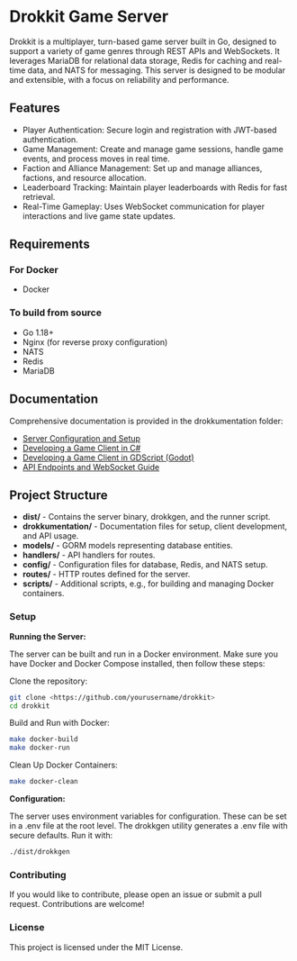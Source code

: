 # Drokkit Game Server

Drokkit is a multiplayer, turn-based game server built in Go, designed to support a variety of game genres through REST APIs and WebSockets. It leverages MariaDB for relational data storage, Redis for caching and real-time data, and NATS for messaging. This server is designed to be modular and extensible, with a focus on reliability and performance.

## Features

- Player Authentication: Secure login and registration with JWT-based authentication.
- Game Management: Create and manage game sessions, handle game events, and process moves in real time.
- Faction and Alliance Management: Set up and manage alliances, factions, and resource allocation.
- Leaderboard Tracking: Maintain player leaderboards with Redis for fast retrieval.
- Real-Time Gameplay: Uses WebSocket communication for player interactions and live game state updates.

## Requirements

### For Docker

- Docker

### To build from source

- Go 1.18+
- Nginx (for reverse proxy configuration)
- NATS
- Redis
- MariaDB

## Documentation

Comprehensive documentation is provided in the drokkumentation folder:

- [Server Configuration and Setup](drokkumentation/running.md)
- [Developing a Game Client in C#](drokkumentation/writingagameincsharp.md)
- [Developing a Game Client in GDScript (Godot)](drokkumentation/writingagameingdscript.md)
- [API Endpoints and WebSocket Guide](drokkumentation/apiendpoints.md)

## Project Structure

- **dist/** - Contains the server binary, drokkgen, and the runner script.
- **drokkumentation/** - Documentation files for setup, client development, and API usage.
- **models/** - GORM models representing database entities.
- **handlers/** - API handlers for routes.
- **config/** - Configuration files for database, Redis, and NATS setup.
- **routes/** - HTTP routes defined for the server.
- **scripts/** - Additional scripts, e.g., for building and managing Docker containers.

### Setup

**Running the Server:**

The server can be built and run in a Docker environment. Make sure you have Docker and Docker Compose installed, then follow these steps:

Clone the repository:

```bash
git clone <https://github.com/yourusername/drokkit>
cd drokkit
```

Build and Run with Docker:

```bash
make docker-build
make docker-run
```

Clean Up Docker Containers:

```bash
make docker-clean
```

**Configuration:**

The server uses environment variables for configuration. These can be set in a .env file at the root level. The drokkgen utility generates a .env file with secure defaults. Run it with:

```bash
./dist/drokkgen
```

### Contributing

If you would like to contribute, please open an issue or submit a pull request. Contributions are welcome!

### License

This project is licensed under the MIT License.
